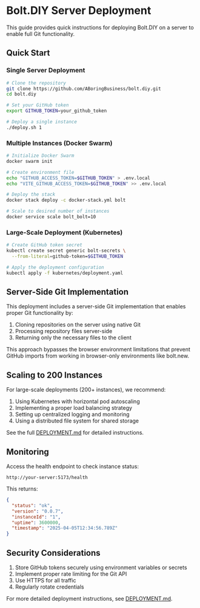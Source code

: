 # Bolt.DIY Server Deployment

This guide provides quick instructions for deploying Bolt.DIY on a server to enable full Git functionality.

## Quick Start

### Single Server Deployment

```bash
# Clone the repository
git clone https://github.com/ABoringBusiness/bolt.diy.git
cd bolt.diy

# Set your GitHub token
export GITHUB_TOKEN=your_github_token

# Deploy a single instance
./deploy.sh 1
```

### Multiple Instances (Docker Swarm)

```bash
# Initialize Docker Swarm
docker swarm init

# Create environment file
echo "GITHUB_ACCESS_TOKEN=$GITHUB_TOKEN" > .env.local
echo "VITE_GITHUB_ACCESS_TOKEN=$GITHUB_TOKEN" >> .env.local

# Deploy the stack
docker stack deploy -c docker-stack.yml bolt

# Scale to desired number of instances
docker service scale bolt_bolt=10
```

### Large-Scale Deployment (Kubernetes)

```bash
# Create GitHub token secret
kubectl create secret generic bolt-secrets \
  --from-literal=github-token=$GITHUB_TOKEN

# Apply the deployment configuration
kubectl apply -f kubernetes/deployment.yaml
```

## Server-Side Git Implementation

This deployment includes a server-side Git implementation that enables proper Git functionality by:

1. Cloning repositories on the server using native Git
2. Processing repository files server-side
3. Returning only the necessary files to the client

This approach bypasses the browser environment limitations that prevent GitHub imports from working in browser-only environments like bolt.new.

## Scaling to 200 Instances

For large-scale deployments (200+ instances), we recommend:

1. Using Kubernetes with horizontal pod autoscaling
2. Implementing a proper load balancing strategy
3. Setting up centralized logging and monitoring
4. Using a distributed file system for shared storage

See the full [DEPLOYMENT.md](DEPLOYMENT.md) for detailed instructions.

## Monitoring

Access the health endpoint to check instance status:

```
http://your-server:5173/health
```

This returns:
```json
{
  "status": "ok",
  "version": "0.0.7",
  "instanceId": "1",
  "uptime": 3600000,
  "timestamp": "2025-04-05T12:34:56.789Z"
}
```

## Security Considerations

1. Store GitHub tokens securely using environment variables or secrets
2. Implement proper rate limiting for the Git API
3. Use HTTPS for all traffic
4. Regularly rotate credentials

For more detailed deployment instructions, see [DEPLOYMENT.md](DEPLOYMENT.md).